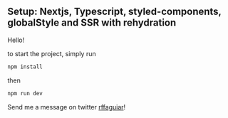 ## Setup: Nextjs, Typescript, styled-components, globalStyle and SSR with rehydration

Hello!

to start the project, simply run

```bash
npm install
```

then

```bash
npm run dev
```

Send me a message on twitter [rffaguiar](https://twitter.com/rffaguiar)!
